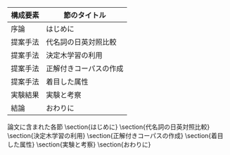 構成要素 | 節のタイトル
 --- | --- 
序論 | はじめに
提案手法 | 代名詞の日英対照比較
提案手法 | 決定木学習の利用
提案手法 | 正解付きコーパスの作成
提案手法 | 着目した属性
実験結果 | 実験と考察
結論 | おわりに

論文に含まれた各節
\section{はじめに}
\section{代名詞の日英対照比較}
\section{決定木学習の利用}
\section{正解付きコーパスの作成}
\section{着目した属性}
\section{実験と考察}
\section{おわりに}
